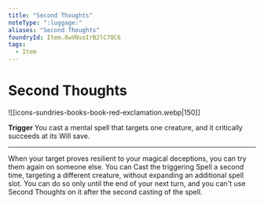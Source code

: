 ```yaml
---
title: "Second Thoughts"
noteType: ":luggage:"
aliases: "Second Thoughts"
foundryId: Item.8wVNsoIrB2lC7QC6
tags:
  - Item
---
```


# Second Thoughts
![[icons-sundries-books-book-red-exclamation.webp|150]]

**Trigger** You cast a mental spell that targets one creature, and it critically succeeds at its Will save.

* * *

When your target proves resilient to your magical deceptions, you can try them again on someone else. You can Cast the triggering Spell a second time, targeting a different creature, without expanding an additional spell slot. You can do so only until the end of your next turn, and you can't use Second Thoughts on it after the second casting of the spell.
